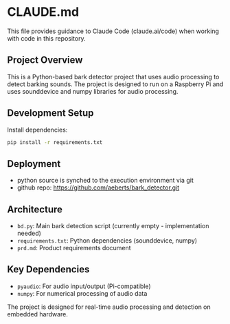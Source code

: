 # CLAUDE.md

This file provides guidance to Claude Code (claude.ai/code) when working with code in this repository.

## Project Overview

This is a Python-based bark detector project that uses audio processing to detect barking sounds. The project is designed to run on a Raspberry Pi and uses sounddevice and numpy libraries for audio processing.

## Development Setup

Install dependencies:
```bash
pip install -r requirements.txt
```
## Deployment

- python source is synched to the execution environment via git
- github repo: https://github.com/aeberts/bark_detector.git

## Architecture

- `bd.py`: Main bark detection script (currently empty - implementation needed)
- `requirements.txt`: Python dependencies (sounddevice, numpy)
- `prd.md`: Product requirements document

## Key Dependencies

- `pyaudio`: For audio input/output (Pi-compatible)
- `numpy`: For numerical processing of audio data

The project is designed for real-time audio processing and detection on embedded hardware.